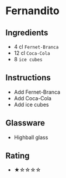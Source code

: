 # Fernandito

## Ingredients
- 4 cl `Fernet-Branca`
- 12 cl `Coca-Cola`
- 8 `ice cubes`

## Instructions
- Add Fernet-Branca
- Add Coca-Cola
- Add ice cubes

## Glassware
- Highball glass

## Rating
- ★☆☆☆☆